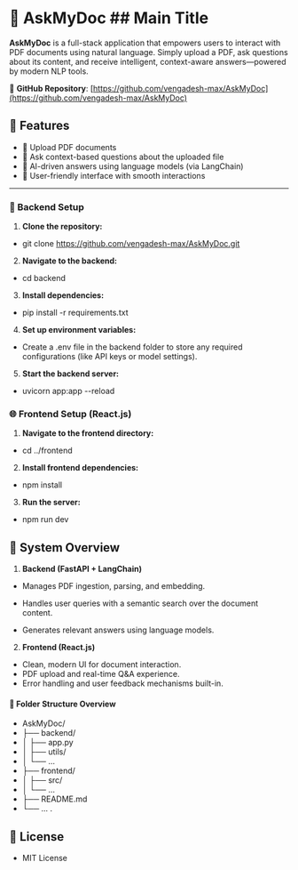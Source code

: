 # 🧠 AskMyDoc  ## Main Title

**AskMyDoc** is a full-stack application that empowers users to interact with PDF documents using natural language. Simply upload a PDF, ask questions about its content, and receive intelligent, context-aware answers—powered by modern NLP tools.

📎 **GitHub Repository**: [https://github.com/vengadesh-max/AskMyDoc](https://github.com/vengadesh-max/AskMyDoc)


## 🚀 Features 

- 📄 Upload PDF documents
- 🤖 Ask context-based questions about the uploaded file
- 🧠 AI-driven answers using language models (via LangChain)
- 💬 User-friendly interface with smooth interactions

---



### 🔧 Backend Setup

1. **Clone the repository:**
 - git clone https://github.com/vengadesh-max/AskMyDoc.git
2. **Navigate to the backend:**

 - cd backend
3. **Install dependencies:** 
 - pip install -r requirements.txt
4. **Set up environment variables:**
 - Create a .env file in the backend folder to store any required configurations (like API keys or model settings).
5. **Start the backend server:**
 - uvicorn app:app --reload


### 🌐 Frontend Setup (React.js)

1. **Navigate to the frontend directory:**
 - cd ../frontend
2. **Install frontend dependencies:**
 - npm install
3. **Run the server:**
 - npm run dev


## 🧩 System Overview 
1. **Backend (FastAPI + LangChain)** 
 - Manages PDF ingestion, parsing, and embedding.

 - Handles user queries with a semantic search over the document content.

 - Generates relevant answers using language models.

2. **Frontend (React.js)**
 - Clean, modern UI for document interaction.
 - PDF upload and real-time Q&A experience.
 - Error handling and user feedback mechanisms built-in.


#### 📂 Folder Structure Overview 

 - AskMyDoc/
 - ├── backend/
 - │   ├── app.py
 - │   ├── utils/
 - │   └── ...
 - ├── frontend/
 - │   ├── src/
 - │   └── ...
 - ├── README.md
 - └── ...
.
## 📄 License
 - MIT License
